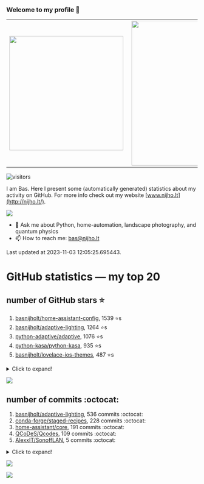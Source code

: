 ### Welcome to my profile 👋

<center>
  <table>
    <tr>
        <td><img width="300px" align="left" src="https://github-readme-stats.vercel.app/api/top-langs/?username=basnijholt&hide=TeX,Jupyter%20Notebook&layout=compact&theme=radical" /></td>
        <td><img align='right' src="https://github-readme-stats.vercel.app/api?username=basnijholt&show_icons=true&theme=radical" width="380"></td>
    </tr>
  </table>
</center>

![visitors](https://visitor-badge.glitch.me/badge?page_id=basnijholt.visitor-badge)

I am Bas. Here I present some (automatically generated) statistics about my activity on GitHub. For more info check out my website [www.nijho.lt](http://nijho.lt/).

![](https://www.nijho.lt/authors/admin/avatar_hu9e60e4b9bc120dfb6a666009f2878da6_182107_250x250_fill_q90_lanczos_center.jpg)

- 💬 Ask me about Python, home-automation, landscape photography, and quantum physics
- 📫 How to reach me: bas@nijho.lt

Last updated at 2023-11-03 12:05:25.695443.

# GitHub statistics — my top 20

## number of GitHub stars ⭐️

1. [basnijholt/home-assistant-config](https://github.com/basnijholt/home-assistant-config/), 1539 ⭐️s
2. [basnijholt/adaptive-lighting](https://github.com/basnijholt/adaptive-lighting/), 1264 ⭐️s
3. [python-adaptive/adaptive](https://github.com/python-adaptive/adaptive/), 1076 ⭐️s
4. [python-kasa/python-kasa](https://github.com/python-kasa/python-kasa/), 935 ⭐️s
5. [basnijholt/lovelace-ios-themes](https://github.com/basnijholt/lovelace-ios-themes/), 487 ⭐️s
<details><summary>Click to expand!</summary>

6. [basnijholt/lovelace-ios-dark-mode-theme](https://github.com/basnijholt/lovelace-ios-dark-mode-theme/), 427 ⭐️s
7. [basnijholt/miflora](https://github.com/basnijholt/miflora/), 358 ⭐️s
8. [basnijholt/rsync-time-machine.py](https://github.com/basnijholt/rsync-time-machine.py/), 347 ⭐️s
9. [topocm/topocm_content](https://github.com/topocm/topocm_content/), 251 ⭐️s
10. [basnijholt/home-assistant-streamdeck-yaml](https://github.com/basnijholt/home-assistant-streamdeck-yaml/), 141 ⭐️s
11. [basnijholt/home-assistant-macbook-touch-bar](https://github.com/basnijholt/home-assistant-macbook-touch-bar/), 92 ⭐️s
12. [basnijholt/markdown-code-runner](https://github.com/basnijholt/markdown-code-runner/), 76 ⭐️s
13. [kwant-project/kwant](https://github.com/kwant-project/kwant/), 76 ⭐️s
14. [basnijholt/home-assistant-streamdeck-yaml-addon](https://github.com/basnijholt/home-assistant-streamdeck-yaml-addon/), 47 ⭐️s
15. [basnijholt/aiokef](https://github.com/basnijholt/aiokef/), 34 ⭐️s
16. [basnijholt/thesis-cover](https://github.com/basnijholt/thesis-cover/), 27 ⭐️s
17. [basnijholt/adaptive-scheduler](https://github.com/basnijholt/adaptive-scheduler/), 21 ⭐️s
18. [basnijholt/instacron](https://github.com/basnijholt/instacron/), 20 ⭐️s
19. [basnijholt/addon-otmonitor](https://github.com/basnijholt/addon-otmonitor/), 15 ⭐️s
20. [kwant-project/kwant-tutorial-2016](https://github.com/kwant-project/kwant-tutorial-2016/), 15 ⭐️s

</details>

![](https://github.com/basnijholt/basnijholt/raw/main/stars_over_time.png)

## number of commits :octocat:

1. [basnijholt/adaptive-lighting](https://github.com/basnijholt/adaptive-lighting/), 536 commits :octocat:
2. [conda-forge/staged-recipes](https://github.com/conda-forge/staged-recipes/), 228 commits :octocat:
3. [home-assistant/core](https://github.com/home-assistant/core/), 191 commits :octocat:
4. [QCoDeS/Qcodes](https://github.com/QCoDeS/Qcodes/), 109 commits :octocat:
5. [AlexxIT/SonoffLAN](https://github.com/AlexxIT/SonoffLAN/), 5 commits :octocat:
<details><summary>Click to expand!</summary>

6. [basnijholt/versioningit_fail](https://github.com/basnijholt/versioningit_fail/), 0 commits :octocat:
7. [ohld/igbot](https://github.com/ohld/igbot/), 0 commits :octocat:
8. [basnijholt/Casimir-programming-2019](https://github.com/basnijholt/Casimir-programming-2019/), 0 commits :octocat:
9. [basnijholt/home-assistant-streamdeck-yaml-addon](https://github.com/basnijholt/home-assistant-streamdeck-yaml-addon/), 0 commits :octocat:
10. [zigpy/zigpy](https://github.com/zigpy/zigpy/), 0 commits :octocat:
11. [conda-forge/adaptive-feedstock](https://github.com/conda-forge/adaptive-feedstock/), 0 commits :octocat:
12. [ben8p/home-assistant-bunq-balance-sensors](https://github.com/ben8p/home-assistant-bunq-balance-sensors/), 0 commits :octocat:
13. [DenisCarriere/geocoder](https://github.com/DenisCarriere/geocoder/), 0 commits :octocat:
14. [Azure/azure-sdk-for-python](https://github.com/Azure/azure-sdk-for-python/), 0 commits :octocat:
15. [conda-forge/jupyter-sphinx-feedstock](https://github.com/conda-forge/jupyter-sphinx-feedstock/), 0 commits :octocat:
16. [dfm/emcee](https://github.com/dfm/emcee/), 0 commits :octocat:
17. [basnijholt/test](https://github.com/basnijholt/test/), 0 commits :octocat:
18. [Koenkk/zigbee2mqtt.io](https://github.com/Koenkk/zigbee2mqtt.io/), 0 commits :octocat:
19. [nipype/pydra-tutorial](https://github.com/nipype/pydra-tutorial/), 0 commits :octocat:
20. [conda-forge/suitesparse-feedstock](https://github.com/conda-forge/suitesparse-feedstock/), 0 commits :octocat:

</details>

![](https://github.com/basnijholt/basnijholt/raw/main/commits_per_hour.png)

![](https://github.com/basnijholt/basnijholt/raw/main/commits_per_weekday.png)

